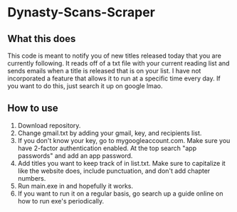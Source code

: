 # Dynasty-Scans-Scraper

## What this does
This code is meant to notify you of new titles released today that you are currently following. It reads off of a txt file with your current reading list and sends emails when a title is released that is on your list. I have not incorporated a feature that allows it to run at a specific time every day. If you want to do this, just search it up on google lmao. 

## How to use
1. Download repository.
2. Change gmail.txt by adding your gmail, key, and recipients list.
3. If you don't know your key, go to mygoogleaccount.com. Make sure you have 2-factor authentication enabled. At the top search "app passwords" and add an app password.
4. Add titles you want to keep track of in list.txt. Make sure to capitalize it like the website does, include punctuation, and don't add chapter numbers.
5. Run main.exe in and hopefully it works.
6. If you want to run it on a regular basis, go search up a guide online on how to run exe's periodically.
